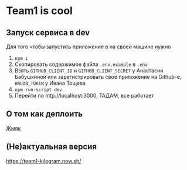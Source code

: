 Team1 is cool
=========

Запуск сервиса в dev
------------------

Для того чтобы запустить приложение в на своей машине нужно

1) `npm i`
2) Скопировать содержимое файла `.env.example` в `.env`
3) Взять `GITHUB_CLIENT_ID` и `GITHUB_CLIENT_SECRET` у Анастасии Бабушкиной или зарегистрировать свое приложение на Github-е, `HRUDB_TOKEN` у Ивана Тощева
4) `npm run-script dev`
5) Перейти по http://localhost:3000, ТАДАМ, все работает

О том как деплоить
------------------

[Жмяк](https://github.com/urfu-2017/team1/wiki/%D0%9E-%D1%82%D0%BE%D0%BC-%D0%BA%D0%B0%D0%BA-%D0%BF%D1%80%D0%B0%D0%B2%D0%B8%D0%BB%D1%8C%D0%BD%D0%BE-%D0%B4%D0%B5%D0%BF%D0%BB%D0%BE%D0%B8%D1%82%D1%8C)


(Не)актуальная версия
-----------------

https://team1-kilogram.now.sh/